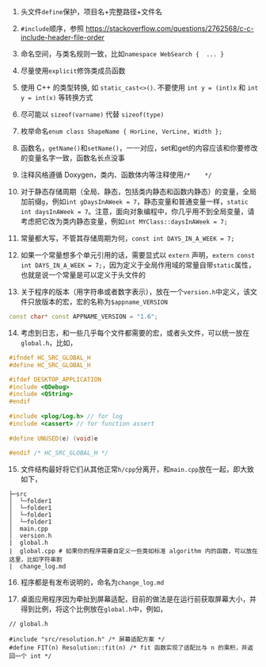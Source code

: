 1. 头文件`define`保护，项目名+完整路径+文件名

2. `#include`顺序，参照 https://stackoverflow.com/questions/2762568/c-c-include-header-file-order

3. 命名空间，与类名规则一致，比如`namespace WebSearch {  ... }`

4. 尽量使用`explicit`修饰类成员函数

5. 使用 C++ 的类型转换, 如 `static_cast<>()`. 不要使用 `int y = (int)x` 和 `int y = int(x)` 等转换方式

6. 尽可能以 `sizeof(varname)` 代替 `sizeof(type)`

7. 枚举命名`enum class ShapeName { HorLine, VerLine, Width };`

8. 函数名，`getName()`和`setName()`，一一对应，set和get的内容应该和你要修改的变量名字一致，函数名长点没事

9. 注释风格遵循 Doxygen，类内、函数体内等注释使用`/*    */`

10. 对于静态存储周期（全局、静态，包括类内静态和函数内静态）的变量，全局加前缀`g`，例如`int gDaysInAWeek = 7`，静态变量和普通变量一样，`static int daysInAWeek = 7`。注意，面向对象编程中，你几乎用不到全局变量，请考虑把它改为类内静态变量，例如`int MYClass::daysInAWeek = 7;`

11. 常量都大写，不管其存储周期为何，`const int DAYS_IN_A_WEEK = 7;`

12. 如果一个常量想多个单元引用的话，需要显式以 `extern` 声明，`extern const int DAYS_IN_A_WEEK = 7;`，因为定义于全局作用域的常量自带`static`属性，也就是说一个常量是可以定义于头文件的

13. 关于程序的版本（用字符串或者数字表示），放在一个`version.h`中定义，该文件只放版本的宏，宏的名称为`$appname_VERSION`

```c++
const char* const APPNAME_VERSION = "1.6";
```

14. 考虑到日志，和一些几乎每个文件都需要的宏，或者头文件，可以统一放在`global.h`，比如，

```c++
#ifndef HC_SRC_GLOBAL_H
#define HC_SRC_GLOBAL_H

#ifdef DESKTOP_APPLICATION
#include <QDebug>
#include <QString>
#endif
   
#include <plog/Log.h> // for log
#include <cassert> // for function assert
   
#define UNUSED(e) (void)e
   
#endif /* HC_SRC_GLOBAL_H */
```

15. 文件结构最好将它们从其他正常`h/cpp`分离开，和`main.cpp`放在一起，即大致如下，

```
├─src
│  └─folder1
│  └─folder1
│  └─folder1
│  └─folder1
│  main.cpp
│  version.h
|  global.h
|  global.cpp # 如果你的程序需要自定义一些类如标准 algorithm 内的函数，可以放在这里，比如字符串割
|  change_log.md
```

16. 程序都是有发布说明的，命名为`change_log.md`

17. 桌面应用程序因为牵扯到屏幕适配，目前的做法是在运行前获取屏幕大小，并得到比例，将这个比例放在`global.h`中，例如，

```
// global.h

#include "src/resolution.h" /* 屏幕适配方案 */
#define FIT(n) Resolution::fit(n) /* fit 函数实现了适配比与 n 的乘积，并返回一个 int */
```
   
